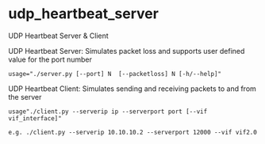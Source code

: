 # udp_heartbeat_server
UDP Heartbeat Server &amp; Client

UDP Heartbeat Server: Simulates packet loss and supports user defined value for the port number

    usage="./server.py [--port] N  [--packetloss] N [-h/--help]"

UDP Heartbeat Client: Simulates sending and receiving packets to and from the server

    usage"./client.py --serverip ip --serverport port [--vif vif_interface]"

    e.g. ./client.py --serverip 10.10.10.2 --serverport 12000 --vif vif2.0

